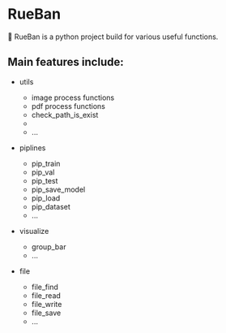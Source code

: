 # RueBan
:stars: RueBan is a python project build for various useful functions.
 
## Main features include:
- utils
  - image process functions
  - pdf process functions
  - check_path_is_exist
  - 
  - ...

- piplines
  - pip_train
  - pip_val
  - pip_test
  - pip_save_model
  - pip_load
  - pip_dataset
  - ...

- visualize
  - group_bar
  - ...

- file
  - file_find
  - file_read
  - file_write
  - file_save
  - ...

